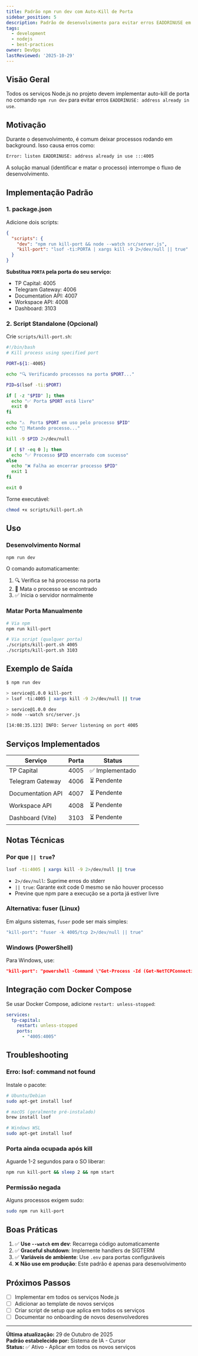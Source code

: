 ```yaml
---
title: Padrão npm run dev com Auto-Kill de Porta
sidebar_position: 5
description: Padrão de desenvolvimento para evitar erros EADDRINUSE em serviços Node.js
tags:
  - development
  - nodejs
  - best-practices
owner: DevOps
lastReviewed: '2025-10-29'
---
```


## Visão Geral

Todos os serviços Node.js no projeto devem implementar auto-kill de porta no comando `npm run dev` para evitar erros `EADDRINUSE: address already in use`.

## Motivação

Durante o desenvolvimento, é comum deixar processos rodando em background. Isso causa erros como:

```bash
Error: listen EADDRINUSE: address already in use :::4005
```

A solução manual (identificar e matar o processo) interrompe o fluxo de desenvolvimento.

## Implementação Padrão

### 1. package.json

Adicione dois scripts:

```json
{
  "scripts": {
    "dev": "npm run kill-port && node --watch src/server.js",
    "kill-port": "lsof -ti:PORTA | xargs kill -9 2>/dev/null || true"
  }
}
```

**Substitua `PORTA` pela porta do seu serviço:**
- TP Capital: 4005
- Telegram Gateway: 4006
- Documentation API: 4007
- Workspace API: 4008
- Dashboard: 3103

### 2. Script Standalone (Opcional)

Crie `scripts/kill-port.sh`:

```bash
#!/bin/bash
# Kill process using specified port

PORT=${1:-4005}

echo "🔍 Verificando processos na porta $PORT..."

PID=$(lsof -ti:$PORT)

if [ -z "$PID" ]; then
  echo "✅ Porta $PORT está livre"
  exit 0
fi

echo "⚠️  Porta $PORT em uso pelo processo $PID"
echo "🔪 Matando processo..."

kill -9 $PID 2>/dev/null

if [ $? -eq 0 ]; then
  echo "✅ Processo $PID encerrado com sucesso"
else
  echo "❌ Falha ao encerrar processo $PID"
  exit 1
fi

exit 0
```

Torne executável:

```bash
chmod +x scripts/kill-port.sh
```

## Uso

### Desenvolvimento Normal

```bash
npm run dev
```

O comando automaticamente:
1. 🔍 Verifica se há processo na porta
2. 🔪 Mata o processo se encontrado
3. ✅ Inicia o servidor normalmente

### Matar Porta Manualmente

```bash
# Via npm
npm run kill-port

# Via script (qualquer porta)
./scripts/kill-port.sh 4005
./scripts/kill-port.sh 3103
```

## Exemplo de Saída

```bash
$ npm run dev

> service@1.0.0 kill-port
> lsof -ti:4005 | xargs kill -9 2>/dev/null || true

> service@1.0.0 dev
> node --watch src/server.js

[14:08:35.123] INFO: Server listening on port 4005
```

## Serviços Implementados

| Serviço | Porta | Status |
|---------|-------|--------|
| TP Capital | 4005 | ✅ Implementado |
| Telegram Gateway | 4006 | ⏳ Pendente |
| Documentation API | 4007 | ⏳ Pendente |
| Workspace API | 4008 | ⏳ Pendente |
| Dashboard (Vite) | 3103 | ⏳ Pendente |

## Notas Técnicas

### Por que `|| true`?

```bash
lsof -ti:4005 | xargs kill -9 2>/dev/null || true
```

- `2>/dev/null`: Suprime erros do stderr
- `|| true`: Garante exit code 0 mesmo se não houver processo
- Previne que npm pare a execução se a porta já estiver livre

### Alternativa: fuser (Linux)

Em alguns sistemas, `fuser` pode ser mais simples:

```bash
"kill-port": "fuser -k 4005/tcp 2>/dev/null || true"
```

### Windows (PowerShell)

Para Windows, use:

```json
"kill-port": "powershell -Command \"Get-Process -Id (Get-NetTCPConnection -LocalPort 4005).OwningProcess -ErrorAction SilentlyContinue | Stop-Process -Force\""
```

## Integração com Docker Compose

Se usar Docker Compose, adicione `restart: unless-stopped`:

```yaml
services:
  tp-capital:
    restart: unless-stopped
    ports:
      - "4005:4005"
```

## Troubleshooting

### Erro: lsof: command not found

Instale o pacote:

```bash
# Ubuntu/Debian
sudo apt-get install lsof

# macOS (geralmente pré-instalado)
brew install lsof

# Windows WSL
sudo apt-get install lsof
```

### Porta ainda ocupada após kill

Aguarde 1-2 segundos para o SO liberar:

```bash
npm run kill-port && sleep 2 && npm start
```

### Permissão negada

Alguns processos exigem sudo:

```bash
sudo npm run kill-port
```

## Boas Práticas

1. ✅ **Use `--watch` em dev**: Recarrega código automaticamente
2. ✅ **Graceful shutdown**: Implemente handlers de SIGTERM
3. ✅ **Variáveis de ambiente**: Use `.env` para portas configuráveis
4. ❌ **Não use em produção**: Este padrão é apenas para desenvolvimento

## Próximos Passos

- [ ] Implementar em todos os serviços Node.js
- [ ] Adicionar ao template de novos serviços
- [ ] Criar script de setup que aplica em todos os serviços
- [ ] Documentar no onboarding de novos desenvolvedores

---

**Última atualização:** 29 de Outubro de 2025  
**Padrão estabelecido por:** Sistema de IA - Cursor  
**Status:** ✅ Ativo - Aplicar em todos os novos serviços

